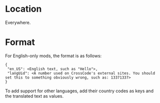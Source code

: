 # Location

Everywhere.

# Format

For English-only mods, the format is as follows:

```
{
 "en_US": <English text, such as "Hello">,
 "langUid": <A number used on CrossCode's external sites. You should set this to something obviously wrong, such as: 13371337>
}
```

To add support for other languages, add their country codes as keys and the translated text as values.
